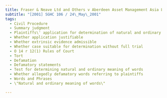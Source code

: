 ```yaml
---
title: Fraser & Neave Ltd and Others v Aberdeen Asset Management Asia Ltd and Another 
subtitle: "[2001] SGHC 106 / 24\_May\_2001"
tags:
  - Civil Procedure
  - Summary judgment
  - Plaintiffs\' application for determination of natural and ordinary meaning of allegedly defamatory words
  - Whether application justifiable
  - Whether extrinsic evidence admissible
  - Whether case suitable for determination without full trial
  - O 14 r 12(1) Rules of Court
  - Tort
  - Defamation
  - Defamatory statements
  - Test for determining natural and ordinary meaning of words
  - Whether allegedly defamatory words referring to plaintiffs
  - Words and Phrases
  - \"Natural and ordinary meaning of words\"

---
```


